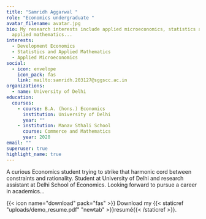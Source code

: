 ```yaml
---
title: "Samridh Aggarwal "
role: "Economics undergraduate "
avatar_filename: avatar.jpg
bio: My research interests include applied microeconomics, statistics and
  applied mathematics...
interests:
  - Development Economics
  - Statistics and Applied Mathematics
  - Applied Microeconomics
social:
  - icon: envelope
    icon_pack: fas
    link: mailto:samridh.203127@sggscc.ac.in
organizations:
  - name: University of Delhi
education:
  courses:
    - course: B.A. (hons.) Economics
      institution: University of Delhi
      year: ""
    - institution: Manav Sthali School
      course: Commerce and Mathematics
      year: 2020
email: ""
superuser: true
highlight_name: true
---
```

A curious Economics student trying to strike that harmonic cord between constraints and rationality. Student at University of Delhi and research assistant at Delhi School of Economics. Looking forward to pursue a career in academics...

{{< icon name="download" pack="fas" >}} Download my {{< staticref "uploads/demo_resume.pdf" "newtab" >}}resumé{{< /staticref >}}.